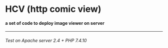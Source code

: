 # HCV (http comic view)
#### a set of code to deploy image viewer on server

------------
###### Test on Apache server 2.4 + PHP 7.4.10

